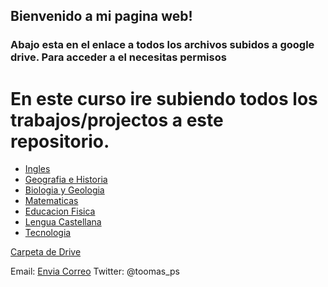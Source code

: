 <!-- Global Site Tag (gtag.js) - Google Analytics -->
<script async src="https://www.googletagmanager.com/gtag/js?id=TRACKING_ID"></script>

<script>
  window.dataLayer = window.dataLayer || [];
  function gtag(){dataLayer.push(arguments);}
  gtag('js', new Date());
  gtag('config', 'TRACKING_ID');
</script>





## Bienvenido a mi pagina web!


### Abajo esta en el enlace a todos los archivos subidos a google drive. Para acceder a el necesitas permisos 


# En este curso ire subiendo todos los trabajos/projectos a este repositorio.

- [Ingles](/3ESOD/ingles/ingles.html)
- [Geografia e Historia](/3ESOD/geo/geo.html) 
- [Biologia y Geologia](/3ESOD/byg/byg.html)
- [Matematicas](/3ESOD/mates/mates.html)
- [Educacion Fisica](/3ESOD/ef/ef.html)
- [Lengua Castellana](/3ESOD/lengua/lengua.html)
- [Tecnologia](/3ESOD/tecno/tecno.html)


[Carpeta de Drive](https://drive.google.com/drive/folders/1jdXK-eoW7uV3UCixzyouz_aOmzbnSsCE?usp=sharing) 


Email: [Envia Correo](mailto:4552854@alu.murciaeduca.es)
Twitter: @toomas_ps

